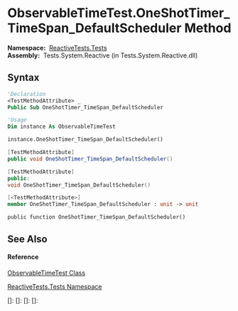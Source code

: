 # ObservableTimeTest.OneShotTimer\_TimeSpan\_DefaultScheduler Method

**Namespace:**  [ReactiveTests.Tests](ReactiveTests.Tests\ReactiveTests.Tests.md)  
**Assembly:**  Tests.System.Reactive (in Tests.System.Reactive.dll)

## Syntax

```vb
'Declaration
<TestMethodAttribute> _
Public Sub OneShotTimer_TimeSpan_DefaultScheduler
```

```vb
'Usage
Dim instance As ObservableTimeTest

instance.OneShotTimer_TimeSpan_DefaultScheduler()
```

```csharp
[TestMethodAttribute]
public void OneShotTimer_TimeSpan_DefaultScheduler()
```

```c++
[TestMethodAttribute]
public:
void OneShotTimer_TimeSpan_DefaultScheduler()
```

```fsharp
[<TestMethodAttribute>]
member OneShotTimer_TimeSpan_DefaultScheduler : unit -> unit 
```

```jscript
public function OneShotTimer_TimeSpan_DefaultScheduler()
```

## See Also

#### Reference

[ObservableTimeTest Class](ObservableTimeTest\ObservableTimeTest.md)

[ReactiveTests.Tests Namespace](ReactiveTests.Tests\ReactiveTests.Tests.md)

[]: 
[]: 
[]: 
[]: 